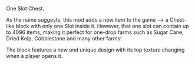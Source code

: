 One Slot Chest.

As the name suggests, this mod adds a new item to the game --> a Chest-like block with only one Slot inside it. However, that one slot can contain up to 4096 items, making it perfect for one-drop farms such as Sugar Cane, Dried Kelp, Cobblestone and many other farms!

The block features a new and unique design with its top texture changing when a player opens it. 
